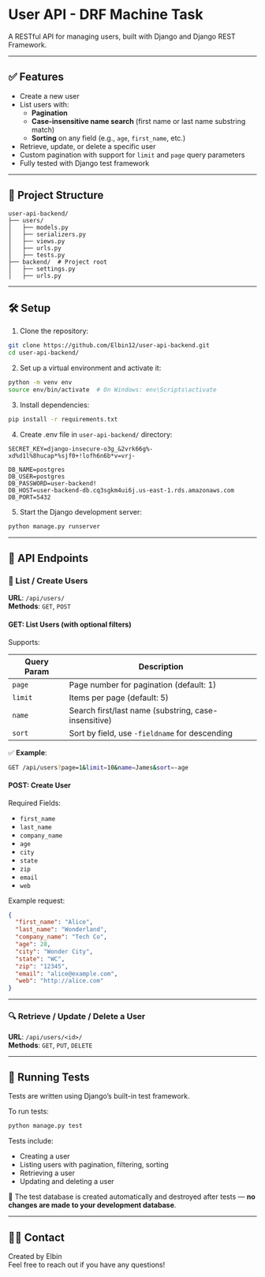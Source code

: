 # User API - DRF Machine Task

A RESTful API for managing users, built with Django and Django REST Framework.

---

## ✅ Features

- Create a new user
- List users with:
  - **Pagination**
  - **Case-insensitive name search** (first name or last name substring match)
  - **Sorting** on any field (e.g., `age`, `first_name`, etc.)
- Retrieve, update, or delete a specific user
- Custom pagination with support for `limit` and `page` query parameters
- Fully tested with Django test framework

---

## 📁 Project Structure

```
user-api-backend/
├── users/
│   ├── models.py
│   ├── serializers.py
│   ├── views.py
│   ├── urls.py
│   ├── tests.py
├── backend/  # Project root
│   ├── settings.py
│   ├── urls.py
```

---

## 🛠 Setup

1. Clone the repository:

```bash
git clone https://github.com/Elbin12/user-api-backend.git
cd user-api-backend/
```
2. Set up a virtual environment and activate it:
```bash
python -m venv env
source env/bin/activate  # On Windows: env\Scripts\activate
```
3. Install dependencies:

```bash
pip install -r requirements.txt
```
4. Create .env file in `user-api-backend/` directory:
```env
SECRET_KEY=django-insecure-o3g_&2vrk66g%-xd%d1l%8hucap*%sjf0+!lofh6n6b*v=vrj-

DB_NAME=postgres
DB_USER=postgres
DB_PASSWORD=user-backend!
DB_HOST=user-backend-db.cq3sgkm4ui6j.us-east-1.rds.amazonaws.com
DB_PORT=5432
```
5. Start the Django development server:
```bash
python manage.py runserver
```

---

## 🔗 API Endpoints

### 📄 List / Create Users

**URL**: `/api/users/`  
**Methods**: `GET`, `POST`

#### GET: List Users (with optional filters)

Supports:

| Query Param | Description                                          |
|-------------|------------------------------------------------------|
| `page`      | Page number for pagination (default: 1)              |
| `limit`     | Items per page (default: 5)                          |
| `name`      | Search first/last name (substring, case-insensitive) |
| `sort`      | Sort by field, use `-fieldname` for descending       |

✅ **Example**:
```bash
GET /api/users?page=1&limit=10&name=James&sort=-age
```

#### POST: Create User

Required Fields:

- `first_name`
- `last_name`
- `company_name`
- `age`
- `city`
- `state`
- `zip`
- `email`
- `web`

Example request:

```json
{
  "first_name": "Alice",
  "last_name": "Wonderland",
  "company_name": "Tech Co",
  "age": 28,
  "city": "Wonder City",
  "state": "WC",
  "zip": "12345",
  "email": "alice@example.com",
  "web": "http://alice.com"
}
```

---

### 🔍 Retrieve / Update / Delete a User

**URL**: `/api/users/<id>/`  
**Methods**: `GET`, `PUT`, `DELETE`

---

## 🧪 Running Tests

Tests are written using Django’s built-in test framework.

To run tests:

```bash
python manage.py test
```

Tests include:

- Creating a user
- Listing users with pagination, filtering, sorting
- Retrieving a user
- Updating and deleting a user

🔐 The test database is created automatically and destroyed after tests — **no changes are made to your development database**.

---

## 🙋‍♂️ Contact

Created by Elbin  
Feel free to reach out if you have any questions!